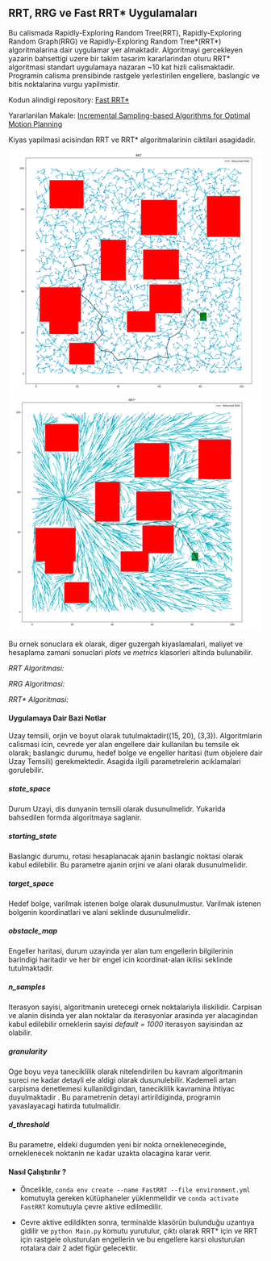 ## RRT, RRG ve Fast RRT* Uygulamaları

Bu calismada Rapidly-Exploring Random Tree(RRT), Rapidly-Exploring Random Graph(RRG) ve Rapidly-Exploring Random Tree*(RRT*) algoritmalarina dair uygulamar yer almaktadir. Algoritmayi gercekleyen yazarin bahsettigi uzere bir takim tasarim kararlarindan oturu RRT* algoritmasi standart uygulamaya nazaran ~10 kat hizli calismaktadir. 
Programin calisma prensibinde rastgele yerlestirilen engellere, baslangic ve bitis noktalarina vurgu yapilmistir. 

Kodun alindigi repository: [Fast RRT*](https://github.com/dixantmittal/fast-rrt-star)

Yararlanilan Makale: [Incremental Sampling-based Algorithms
for Optimal Motion Planning](http://roboticsproceedings.org/rss06/p34.pdf)

Kiyas yapilmasi acisindan RRT ve RRT* algoritmalarinin ciktilari asagidadir.

<img src="https://github.com/etarakci-hvl/severalStuff/blob/master/RRT.png" width="580">
<img src="https://github.com/etarakci-hvl/severalStuff/blob/master/RRTStar.png" width="600">

Bu ornek sonuclara ek olarak, diger guzergah kiyaslamalari, maliyet ve hesaplama zamani sonuclari *plots* ve *metrics* klasorleri altinda bulunabilir.

*RRT Algoritmasi:* 

*RRG Algoritmasi:* 

*RRT\* Algoritmasi:* 

  
#### Uygulamaya Dair Bazi Notlar

Uzay temsili, orjin ve boyut olarak tutulmaktadir((15, 20), (3,3)). Algoritmlarin calismasi icin, cevrede yer alan engellere dair kullanilan bu temsile ek olarak; baslangic durumu, hedef bolge ve engeller haritasi (tum objelere dair Uzay Temsili) gerekmektedir. Asagida ilgili parametrelerin aciklamalari gorulebilir.

##### state_space
Durum Uzayi, dis dunyanin temsili olarak dusunulmelidr. Yukarida bahsedilen formda algoritmaya saglanir. 

##### starting_state
Baslangic durumu, rotasi hesaplanacak ajanin baslangic noktasi olarak kabul edilebilir. Bu parametre ajanin orjini ve alani olarak dusunulmelidir.
##### target_space
Hedef bolge, varilmak istenen bolge olarak dusunulmustur. Varilmak istenen bolgenin koordinatlari ve alani seklinde dusunulmelidir.
##### obstacle_map
Engeller haritasi, durum uzayinda yer alan tum engellerin bilgilerinin barindigi haritadir ve her bir engel icin koordinat-alan ikilisi seklinde tutulmaktadir.
##### n_samples
Iterasyon sayisi, algoritmanin uretecegi ornek noktalariyla iliskilidir. Carpisan ve alanin disinda yer alan noktalar da iterasyonlar arasinda yer alacagindan kabul edilebilir orneklerin sayisi *default = 1000* iterasyon sayisindan az olabilir.
##### granularity
Oge boyu veya taneciklilik olarak nitelendirilen bu kavram algoritmanin sureci ne kadar detayli ele aldigi olarak dusunulebilir. Kademeli artan carpisma denetlemesi kullanildigindan, taneciklilik kavramina ihtiyac duyulmaktadir . Bu parametrenin detayi artirildiginda, programin yavaslayacagi hatirda tutulmalidir.
##### d_threshold
Bu parametre, eldeki dugumden yeni bir nokta ornekleneceginde, orneklenecek noktanin ne kadar uzakta olacagina karar verir.

#### Nasıl Çalıştırılır ? 

* Öncelikle, `conda env create --name FastRRT --file environment.yml` komutuyla gereken kütüphaneler yüklenmelidir ve `conda activate FastRRT` komutuyla çevre aktive edilmedilir.

* Cevre aktive edildikten sonra, terminalde klasörün bulunduğu uzantıya gidilir ve `python Main.py` komutu yurutulur, çıktı olarak RRT* için ve RRT için rastgele olusturulan engellerin ve bu engellere karsi olusturulan rotalara dair 2 adet figür gelecektir.





